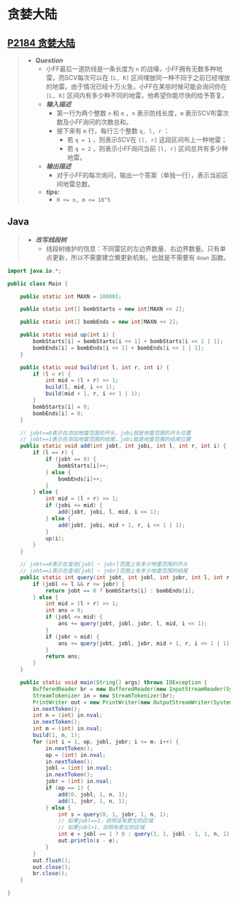 # 贪婪大陆

## [P2184 贪婪大陆](https://www.luogu.com.cn/problem/P2184)

> - ***Question***
>   - 小FF最后一道防线是一条长度为 `n` 的战壕，小FF拥有无数多种地雷，而SCV每次可以在 `[L, R]` 区间埋放同一种不同于之前已经埋放的地雷。由于情况已经十万火急，小FF在某些时候可能会询问你在 `[L, R]` 区间内有多少种不同的地雷，他希望你能尽快的给予答复。
>   - ***输入描述***
>     - 第一行为两个整数 `n` 和 `m` ，`n` 表示防线长度，`m` 表示SCV布雷次数及小FF询问的次数总和。
>     - 接下来有 `m` 行，每行三个整数 `q, l, r` ：
>       - 若 `q = 1` ，则表示SCV在 `[l, r]` 这段区间布上一种地雷；
>       - 若 `q = 2` ，则表示小FF询问当前 `[l, r]` 区间总共有多少种地雷。
>   - ***输出描述***
>     - 对于小FF的每次询问，输出一个答案（单独一行），表示当前区间地雷总数。
>   - ***tips:***
>     - `0 <= n, m <= 10^5`

## Java

> - ***改写线段树***
>   - 线段树维护的信息：不同雷区的左边界数量、右边界数量。只有单点更新，所以不需要建立懒更新机制，也就是不需要有 `down` 函数。

```java
import java.io.*;

public class Main {

    public static int MAXN = 100001;

    public static int[] bombStarts = new int[MAXN << 2];

    public static int[] bombEnds = new int[MAXN << 2];

    public static void up(int i) {
        bombStarts[i] = bombStarts[i << 1] + bombStarts[i << 1 | 1];
        bombEnds[i] = bombEnds[i << 1] + bombEnds[i << 1 | 1];
    }

    public static void build(int l, int r, int i) {
        if (l < r) {
            int mid = (l + r) >> 1;
            build(l, mid, i << 1);
            build(mid + 1, r, i << 1 | 1);
        }
        bombStarts[i] = 0;
        bombEnds[i] = 0;
    }

    // jobt==0表示在添加地雷范围的开头，jobi就是地雷范围的开头位置
    // jobt==1表示在添加地雷范围的结尾，jobi就是地雷范围的结尾位置
    public static void add(int jobt, int jobi, int l, int r, int i) {
        if (l == r) {
            if (jobt == 0) {
                bombStarts[i]++;
            } else {
                bombEnds[i]++;
            }
        } else {
            int mid = (l + r) >> 1;
            if (jobi <= mid) {
                add(jobt, jobi, l, mid, i << 1);
            } else {
                add(jobt, jobi, mid + 1, r, i << 1 | 1);
            }
            up(i);
        }
    }

    // jobt==0表示在查询[jobl ~ jobr]范围上有多少地雷范围的开头
    // jobt==1表示在查询[jobl ~ jobr]范围上有多少地雷范围的结尾
    public static int query(int jobt, int jobl, int jobr, int l, int r, int i) {
        if (jobl <= l && r <= jobr) {
            return jobt == 0 ? bombStarts[i] : bombEnds[i];
        } else {
            int mid = (l + r) >> 1;
            int ans = 0;
            if (jobl <= mid) {
                ans += query(jobt, jobl, jobr, l, mid, i << 1);
            }
            if (jobr > mid) {
                ans += query(jobt, jobl, jobr, mid + 1, r, i << 1 | 1);
            }
            return ans;
        }
    }

    public static void main(String[] args) throws IOException {
        BufferedReader br = new BufferedReader(new InputStreamReader(System.in));
        StreamTokenizer in = new StreamTokenizer(br);
        PrintWriter out = new PrintWriter(new OutputStreamWriter(System.out));
        in.nextToken();
        int n = (int) in.nval;
        in.nextToken();
        int m = (int) in.nval;
        build(1, n, 1);
        for (int i = 1, op, jobl, jobr; i <= m; i++) {
            in.nextToken();
            op = (int) in.nval;
            in.nextToken();
            jobl = (int) in.nval;
            in.nextToken();
            jobr = (int) in.nval;
            if (op == 1) {
                add(0, jobl, 1, n, 1);
                add(1, jobr, 1, n, 1);
            } else {
                int s = query(0, 1, jobr, 1, n, 1);
                // 如果jobl==1，说明没有更左的区域
                // 如果jobl>1，说明有更左的区域
                int e = jobl == 1 ? 0 : query(1, 1, jobl - 1, 1, n, 1);
                out.println(s - e);
            }
        }
        out.flush();
        out.close();
        br.close();
    }

}
```
